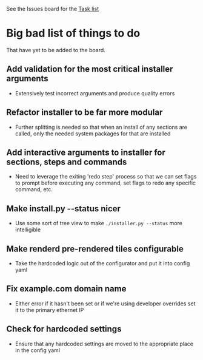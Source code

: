 See the Issues board for the
[Task list](http://gitlab.com/opentasmania/osm-osrm-server/-/issues/?sort=created_date&state=opened&type%5B%5D=task&first_page_size=20)

# Big bad list of things to do
That have yet to be added to the board.

## Add validation for the most critical installer arguments

* Extensively test incorrect arguments and produce quality errors

## Refactor installer to be far more modular

* Further splitting is needed so that when an install of any sections are called, only the needed system packages for
  that are installed

## Add interactive arguments to installer for sections, steps and commands

* Need to leverage the exiting 'redo step' process so that we can set flags to prompt before executing any command, set
  flags to redo any specific command, etc.

## Make install.py --status nicer

* Use some sort of tree view to make `./installer.py --status` more intelligible

## Make renderd pre-rendered tiles configurable

* Take the hardcoded logic out of the configurator and put it into config yaml

## Fix example.com domain name

* Either error if it hasn't been set or if we're using developer overrides set it to the primary ethernet IP

## Check for hardcoded settings

* Ensure that any hardcoded settings are moved to the appropriate place in the config yaml